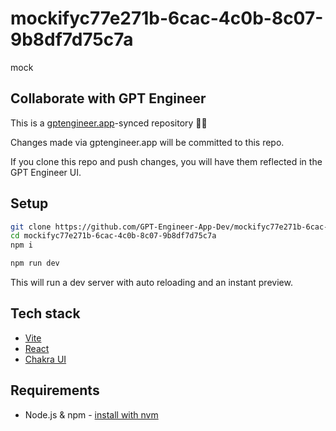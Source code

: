 # mockifyc77e271b-6cac-4c0b-8c07-9b8df7d75c7a

mock

## Collaborate with GPT Engineer

This is a [gptengineer.app](https://gptengineer.app)-synced repository 🌟🤖

Changes made via gptengineer.app will be committed to this repo.

If you clone this repo and push changes, you will have them reflected in the GPT Engineer UI.

## Setup

```sh
git clone https://github.com/GPT-Engineer-App-Dev/mockifyc77e271b-6cac-4c0b-8c07-9b8df7d75c7a.git
cd mockifyc77e271b-6cac-4c0b-8c07-9b8df7d75c7a
npm i
```

```sh
npm run dev
```

This will run a dev server with auto reloading and an instant preview.

## Tech stack

- [Vite](https://vitejs.dev/)
- [React](https://react.dev/)
- [Chakra UI](https://chakra-ui.com/)

## Requirements

- Node.js & npm - [install with nvm](https://github.com/nvm-sh/nvm#installing-and-updating)
